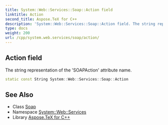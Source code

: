 ```yaml
---
title: System::Web::Services::Soap::Action field
linktitle: Action
second_title: Aspose.TeX for C++
description: 'System::Web::Services::Soap::Action field. The string representation of the ''SOAPAction'' attribute name in C++.'
type: docs
weight: 200
url: /cpp/system.web.services/soap/action/
---
```

## Action field


The string representation of the 'SOAPAction' attribute name.

```cpp
static const String System::Web::Services::Soap::Action
```

## See Also

* Class [Soap](../)
* Namespace [System::Web::Services](../../)
* Library [Aspose.TeX for C++](../../../)
